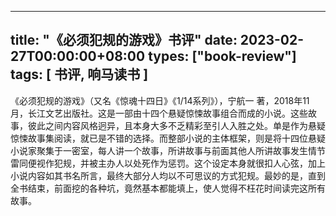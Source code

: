 
---
title: "《必须犯规的游戏》书评"
date: 2023-02-27T00:00:00+08:00
types: ["book-review"]
tags: [ 书评, 响马读书 ]
---

 《必须犯规的游戏》（又名《惊魂十四日》《1/14系列》），宁航一 著，2018年11月，长江文艺出版社。这是一部由十四个悬疑惊悚故事组合而成的小说。这些故事，彼此之间内容风格迥异，且本身大多不乏精彩至引人入胜之处。单是作为悬疑惊悚故事集阅读，就已是不错的选择。而整部小说的主体框架，则是将十四位悬疑小说家聚集于一密室，每人讲一个故事，所讲故事与前面其他人所讲故事发生情节雷同便视作犯规，并被主办人以处死作为惩罚。这个设定本身就很扣人心弦，加上小说内容如其书名所言，最终大部分人均以不可思议的方式犯规。最妙的是，直到全书结束，前面挖的各种坑，竟然基本都能填上，使人觉得不枉花时间读完这所有故事。
